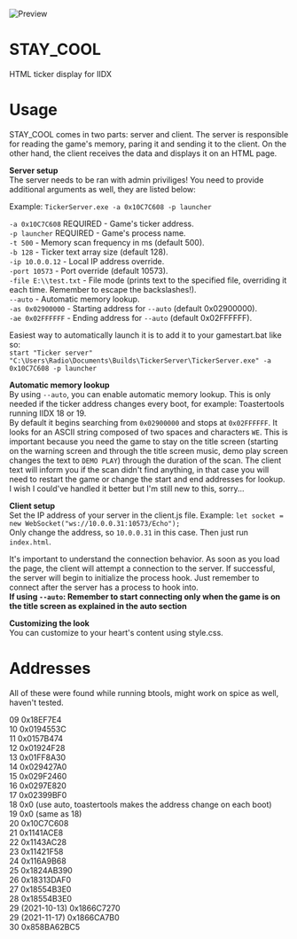 ![Preview](https://stn.s-ul.eu/A8f49Dzl.png)

# STAY_COOL
HTML ticker display for IIDX

# Usage
STAY_COOL comes in two parts: server and client. The server is responsible for reading the game's memory, paring it and sending it to the client. On the other hand, the client receives the data and displays it on an HTML page.

**Server setup**  
The server needs to be ran with admin priviliges!
You need to provide additional arguments as well, they are listed below:

Example: `TickerServer.exe -a 0x10C7C608 -p launcher`

`-a 0x10C7C608` REQUIRED - Game's ticker address.  
`-p launcher` REQUIRED - Game's process name.  
`-t 500` - Memory scan frequency in ms (default 500).  
`-b 128` - Ticker text array size (default 128).  
`-ip 10.0.0.12` - Local IP address override.  
`-port 10573` - Port override (default 10573).  
`-file E:\\test.txt` - File mode (prints text to the specified file, overriding it each time. Remember to escape the backslashes!).  
`--auto` - Automatic memory lookup.  
`-as 0x02900000` - Starting address for `--auto` (default 0x02900000).  
`-ae 0x02FFFFFF` - Ending address for `--auto` (default 0x02FFFFFF).  

Easiest way to automatically launch it is to add it to your gamestart.bat like so:  
`start "Ticker server" "C:\Users\Radio\Documents\Builds\TickerServer\TickerServer.exe" -a 0x10C7C608 -p launcher`  

**Automatic memory lookup**  
By using `--auto`, you can enable automatic memory lookup. This is only needed if the ticker address changes every boot, for example: Toastertools running IIDX 18 or 19.  
By default it begins searching from `0x02900000` and stops at `0x02FFFFFF`. It looks for an ASCII string composed of two spaces and characters `WE`. This is important because you need the game to stay on the title screen (starting on the warning screen and through the title screen music, demo play screen changes the text to `DEMO PLAY`) through the duration of the scan. The client text will inform you if the scan didn't find anything, in that case you will need to restart the game or change the start and end addresses for lookup. I wish I could've handled it better but I'm still new to this, sorry...

**Client setup**  
Set the IP address of your server in the client.js file. Example: `let socket = new WebSocket("ws://10.0.0.31:10573/Echo");`  
Only change the address, so `10.0.0.31` in this case. Then just run `index.html`.

It's important to understand the connection behavior. As soon as you load the page, the client will attempt a connection to the server. If successful, the server will begin to initialize the process hook. Just remember to connect after the server has a process to hook into.  
**If using `--auto`: Remember to start connecting only when the game is on the title screen as explained in the auto section**

**Customizing the look**  
You can customize to your heart's content using style.css.

# Addresses  
All of these were found while running btools, might work on spice as well, haven't tested.

09 0x18EF7E4  
10 0x0194553C  
11 0x0157B474  
12 0x01924F28  
13 0x01FF8A30  
14 0x029427A0  
15 0x029F2460  
16 0x0297E820  
17 0x02399BF0  
18 0x0 (use auto, toastertools makes the address change on each boot)  
19 0x0 (same as 18)  
20 0x10C7C608  
21 0x1141ACE8  
22 0x1143AC28  
23 0x11421F58  
24 0x116A9B68  
25 0x1824AB390  
26 0x18313DAF0  
27 0x18554B3E0  
28 0x18554B3E0   
29 (2021-10-13) 0x1866C7270  
29 (2021-11-17) 0x1866CA7B0  
30 0x858BA62BC5  
